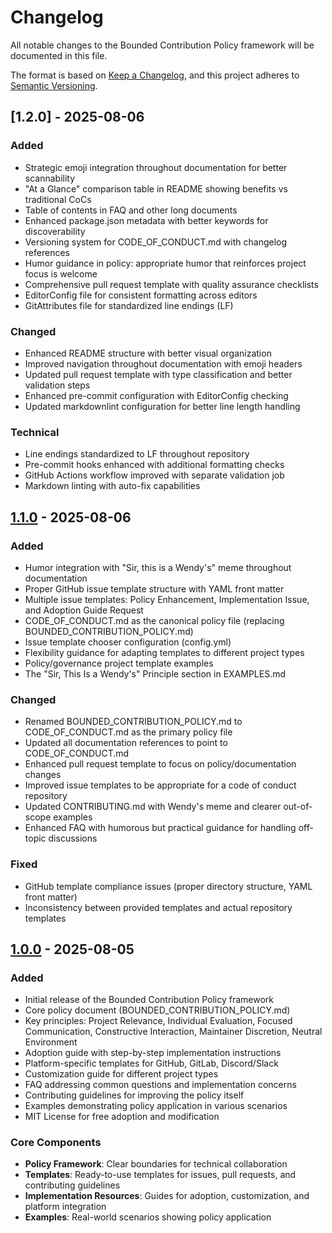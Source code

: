 # Changelog

All notable changes to the Bounded Contribution Policy framework will be documented in this file.

The format is based on [Keep a Changelog](https://keepachangelog.com/en/1.0.0/),
and this project adheres to [Semantic Versioning](https://semver.org/spec/v2.0.0.html).

## [1.2.0] - 2025-08-06

### Added

- Strategic emoji integration throughout documentation for better scannability
- "At a Glance" comparison table in README showing benefits vs traditional CoCs
- Table of contents in FAQ and other long documents
- Enhanced package.json metadata with better keywords for discoverability
- Versioning system for CODE_OF_CONDUCT.md with changelog references
- Humor guidance in policy: appropriate humor that reinforces project focus is welcome
- Comprehensive pull request template with quality assurance checklists
- EditorConfig file for consistent formatting across editors
- GitAttributes file for standardized line endings (LF)

### Changed

- Enhanced README structure with better visual organization
- Improved navigation throughout documentation with emoji headers
- Updated pull request template with type classification and better validation steps
- Enhanced pre-commit configuration with EditorConfig checking
- Updated markdownlint configuration for better line length handling

### Technical

- Line endings standardized to LF throughout repository
- Pre-commit hooks enhanced with additional formatting checks
- GitHub Actions workflow improved with separate validation job
- Markdown linting with auto-fix capabilities

## [1.1.0] - 2025-08-06

### Added

- Humor integration with "Sir, this is a Wendy's" meme throughout documentation
- Proper GitHub issue template structure with YAML front matter
- Multiple issue templates: Policy Enhancement, Implementation Issue, and Adoption Guide Request
- CODE_OF_CONDUCT.md as the canonical policy file (replacing BOUNDED_CONTRIBUTION_POLICY.md)
- Issue template chooser configuration (config.yml)
- Flexibility guidance for adapting templates to different project types
- Policy/governance project template examples
- The "Sir, This Is a Wendy's" Principle section in EXAMPLES.md

### Changed

- Renamed BOUNDED_CONTRIBUTION_POLICY.md to CODE_OF_CONDUCT.md as the primary policy file
- Updated all documentation references to point to CODE_OF_CONDUCT.md
- Enhanced pull request template to focus on policy/documentation changes
- Improved issue templates to be appropriate for a code of conduct repository
- Updated CONTRIBUTING.md with Wendy's meme and clearer out-of-scope examples
- Enhanced FAQ with humorous but practical guidance for handling off-topic discussions

### Fixed

- GitHub template compliance issues (proper directory structure, YAML front matter)
- Inconsistency between provided templates and actual repository templates

## [1.0.0] - 2025-08-05

### Added

- Initial release of the Bounded Contribution Policy framework
- Core policy document (BOUNDED_CONTRIBUTION_POLICY.md)
- Key principles: Project Relevance, Individual Evaluation, Focused Communication, Constructive Interaction, Maintainer Discretion, Neutral Environment
- Adoption guide with step-by-step implementation instructions
- Platform-specific templates for GitHub, GitLab, Discord/Slack
- Customization guide for different project types
- FAQ addressing common questions and implementation concerns
- Contributing guidelines for improving the policy itself
- Examples demonstrating policy application in various scenarios
- MIT License for free adoption and modification

### Core Components

- **Policy Framework**: Clear boundaries for technical collaboration
- **Templates**: Ready-to-use templates for issues, pull requests, and contributing guidelines
- **Implementation Resources**: Guides for adoption, customization, and platform integration
- **Examples**: Real-world scenarios showing policy application

[1.1.0]: https://github.com/mistial-dev/BoundedContributionPolicy/compare/v1.0.0...v1.1.0
[1.0.0]: https://github.com/mistial-dev/BoundedContributionPolicy/releases/tag/v1.0.0
